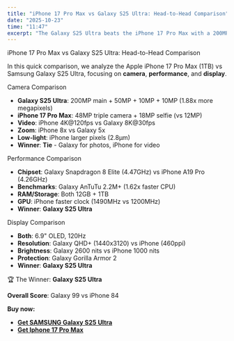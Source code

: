 ```yaml
---
title: "iPhone 17 Pro Max vs Galaxy S25 Ultra: Head-to-Head Comparison"
date: "2025-10-23"
time: "11:47"
excerpt: "The Galaxy S25 Ultra beats the iPhone 17 Pro Max with a 200MP camera, 2.2M AnTuTu performance, and 2600-nit QHD+ display (99 vs 84)"
---
```


iPhone 17 Pro Max vs Galaxy S25 Ultra: Head-to-Head Comparison

In this quick comparison, we analyze the Apple iPhone 17 Pro Max (1TB) vs Samsung Galaxy S25 Ultra, focusing on **camera**, **performance**, and **display**.

 Camera Comparison

- **Galaxy S25 Ultra**: 200MP main + 50MP + 10MP + 10MP (1.88x more megapixels)
- **iPhone 17 Pro Max**: 48MP triple camera + 18MP selfie (vs 12MP)
- **Video**: iPhone 4K@120fps vs Galaxy 8K@30fps
- **Zoom**: iPhone 8x vs Galaxy 5x
- **Low-light**: iPhone larger pixels (2.8µm)
- **Winner**: **Tie** - Galaxy for photos, iPhone for video

 Performance Comparison

- **Chipset**: Galaxy Snapdragon 8 Elite (4.47GHz) vs iPhone A19 Pro (4.26GHz)
- **Benchmarks**: Galaxy AnTuTu 2.2M+ (1.62x faster CPU)
- **RAM/Storage**: Both 12GB + 1TB
- **GPU**: iPhone faster clock (1490MHz vs 1200MHz)
- **Winner**: **Galaxy S25 Ultra**

 Display Comparison

- **Both**: 6.9" OLED, 120Hz
- **Resolution**: Galaxy QHD+ (1440x3120) vs iPhone (460ppi)
- **Brightness**: Galaxy 2600 nits vs iPhone 1000 nits
- **Protection**: Galaxy Gorilla Armor 2
- **Winner**: **Galaxy S25 Ultra**

🏆 The Winner: **Galaxy S25 Ultra**

**Overall Score**: Galaxy 99 vs iPhone 84

**Buy now:**
- **[Get SAMSUNG Galaxy S25 Ultra](https://amzn.to/4o4CLDL)**
- **[Get Iphone 17 Pro Max](https://www.apple.com/shop/buy-iphone/iphone-17-pro)**